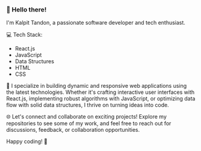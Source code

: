 ### 👋 Hello there!

I'm Kalpit Tandon, a passionate software developer and tech enthusiast.

💻 Tech Stack:
- React.js
- JavaScript
- Data Structures
- HTML
- CSS

🚀 I specialize in building dynamic and responsive web applications using the latest technologies. Whether it's crafting interactive user interfaces with React.js, implementing robust algorithms with JavaScript, or optimizing data flow with solid data structures, I thrive on turning ideas into code.

🌐 Let's connect and collaborate on exciting projects! Explore my repositories to see some of my work, and feel free to reach out for discussions, feedback, or collaboration opportunities.

Happy coding! 🚀
